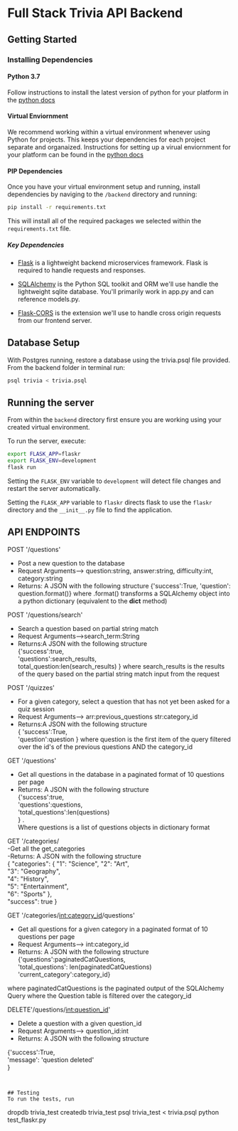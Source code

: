 # Full Stack Trivia API Backend

## Getting Started

### Installing Dependencies

#### Python 3.7

Follow instructions to install the latest version of python for your platform in the [python docs](https://docs.python.org/3/using/unix.html#getting-and-installing-the-latest-version-of-python)

#### Virtual Enviornment

We recommend working within a virtual environment whenever using Python for projects. This keeps your dependencies for each project separate and organaized. Instructions for setting up a virual enviornment for your platform can be found in the [python docs](https://packaging.python.org/guides/installing-using-pip-and-virtual-environments/)

#### PIP Dependencies

Once you have your virtual environment setup and running, install dependencies by naviging to the `/backend` directory and running:

```bash
pip install -r requirements.txt
```

This will install all of the required packages we selected within the `requirements.txt` file.

##### Key Dependencies

- [Flask](http://flask.pocoo.org/)  is a lightweight backend microservices framework. Flask is required to handle requests and responses.

- [SQLAlchemy](https://www.sqlalchemy.org/) is the Python SQL toolkit and ORM we'll use handle the lightweight sqlite database. You'll primarily work in app.py and can reference models.py.

- [Flask-CORS](https://flask-cors.readthedocs.io/en/latest/#) is the extension we'll use to handle cross origin requests from our frontend server.

## Database Setup
With Postgres running, restore a database using the trivia.psql file provided. From the backend folder in terminal run:
```bash
psql trivia < trivia.psql
```

## Running the server

From within the `backend` directory first ensure you are working using your created virtual environment.

To run the server, execute:

```bash
export FLASK_APP=flaskr
export FLASK_ENV=development
flask run
```

Setting the `FLASK_ENV` variable to `development` will detect file changes and restart the server automatically.

Setting the `FLASK_APP` variable to `flaskr` directs flask to use the `flaskr` directory and the `__init__.py` file to find the application.




## API ENDPOINTS

POST '/questions'
- Post a new question to the database
- Request Arguments--> question:string, answer:string, difficulty:int, category:string
- Returns: A JSON with the following structure
{'success':True,
'question': question.format()} where .format() transforms a SQLAlchemy object
into a python dictionary (equivalent to the __dict__ method)

POST '/questions/search'
- Search a question based on partial string match
- Request Arguments-->search_term:String
- Returns:A JSON with the following structure <br/>
{'success':true,  
'questions':search_results,  
total_question:len(search_results) 
} 
where search_results is the results of the query based on the partial string match input from the request

POST '/quizzes'
- For a given category, select a question that has not yet been asked for a quiz session
- Request Arguments--> arr:previous_questions str:category_id
- Returns:A JSON with the following structure <br/>
{
  'success':True,  
  'question':question 
}
where question is the first item of the query filtered over the id's of the previous questions AND the category_id

GET '/questions' 
- Get all questions in the database in a paginated format of 10 questions per page 
- Returns: A JSON with the following structure<br/>
{'success':true,    
'questions':questions,    
'total_questions':len(questions)  
} .  
Where questions is a list of questions objects in dictionary format

GET '/categories/  
-Get all the get_categories  
-Returns: A JSON with the following structure <br/>
{ 
  "categories": { 
    "1": "Science", 
    "2": "Art",  
    "3": "Geography",  
    "4": "History",  
    "5": "Entertainment",  
    "6": "Sports" 
  },  
  "success": true 
} 

GET '/categories/<int:category_id>/questions'
- Get all questions for a given category in a paginated format of 10 questions per page 
- Request Arguments--> int:category_id 
- Returns: A JSON with the following structure<br/>
{'questions':paginatedCatQuestions,     
'total_questions': len(paginatedCatQuestions)   
'current_category':category_id} 

where paginatedCatQuestions is the paginated output of the SQLAlchemy Query where the Question table is filtered over the category_id

DELETE'/questions/<int:question_id>'   
- Delete a question with a given question_id   
- Request Arguments--> question_id:int   
- Returns: A JSON with the following structure <br/> 

{'success':True,    
'message': 'question deleted'  
}


```


## Testing
To run the tests, run
```
dropdb trivia_test
createdb trivia_test
psql trivia_test < trivia.psql
python test_flaskr.py
```
